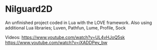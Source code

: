 # Nilguard2D
 An unfinished project coded in Lua with the LOVE framework. Also using additional Lua libraries; Luven, Pathfun, Lume, Profile, Sock

Videos:
https://www.youtube.com/watch?v=UL4vHJoQ5sk
https://www.youtube.com/watch?v=iXADDPey_bw
